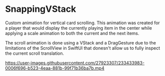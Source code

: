 # SnappingVStack

Custom animation for vertical card scrolling. This animation was created for a player that would display the currently playing item in the center while applying a scale animation to both the current and the next items. 

The scroll animation is done using a VStack and a DragGesture due to the limitations of the ScrollView in SwiftUI that donesn't allow us to fully inspect the current scroll translation.

https://user-images.githubusercontent.com/27923307/233433983-0006f696-b523-4eaa-881b-99f71b36ba7b.mp4

